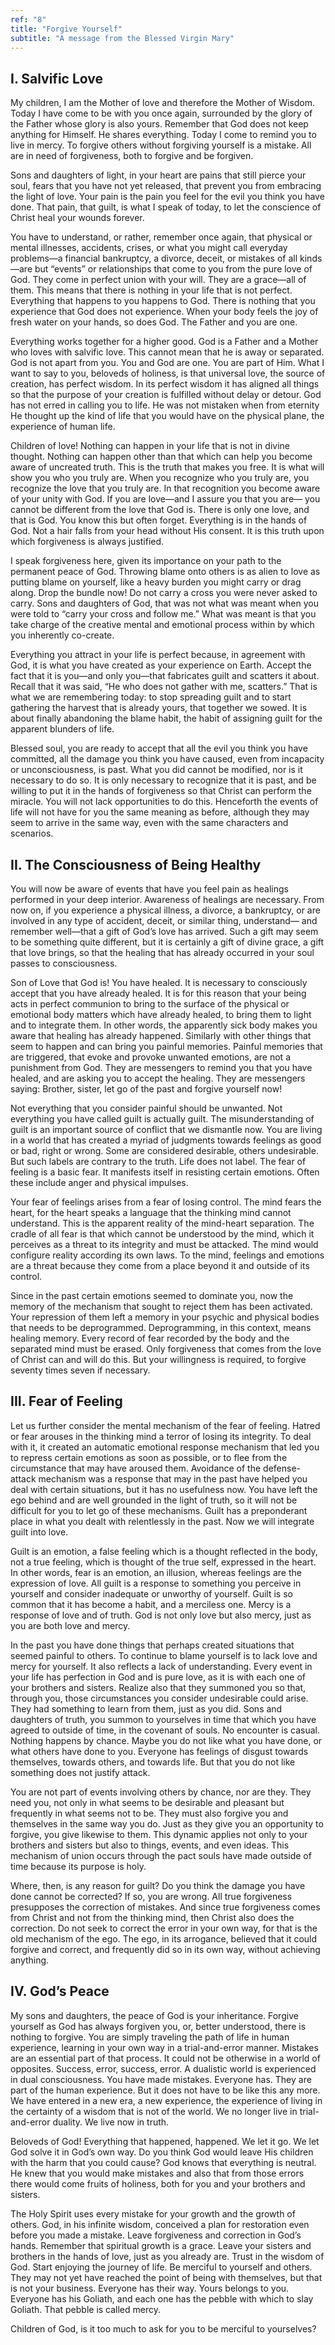 ```yaml
---
ref: "8"
title: "Forgive Yourself"
subtitle: "A message from the Blessed Virgin Mary"
---
```


## I. Salvific Love

My children, I am the Mother of love and therefore the Mother of Wisdom. Today
I have come to be with you once again, surrounded by the glory of the Father
whose glory is also yours. Remember that God does not keep anything for
Himself. He shares everything. Today I come to remind you to live in mercy. To
forgive others without forgiving yourself is a mistake. All are in need of
forgiveness, both to forgive and be forgiven.

Sons and daughters of light, in your heart are pains that still pierce your
soul, fears that you have not yet released, that prevent you from embracing the
light of love. Your pain is the pain you feel for the evil you think you have
done. That pain, that guilt, is what I speak of today, to let the conscience of
Christ heal your wounds forever.

You have to understand, or rather, remember once again, that physical or mental
illnesses, accidents, crises, or what you might call everyday problems—a
financial bankruptcy, a divorce, deceit, or mistakes of all kinds—are but
“events” or relationships that come to you from the pure love of God. They come
in perfect union with your will. They are a grace—all of them. This means that
there is nothing in your life that is not perfect. Everything that happens to
you happens to God. There is nothing that you experience that God does not
experience. When your body feels the joy of fresh water on your hands, so does
God. The Father and you are one.

Everything works together for a higher good. God is a Father and a Mother who
loves with salvific love. This cannot mean that he is away or separated. God is
not apart from you. You and God are one. You are part of Him. What I want to
say to you, beloveds of holiness, is that universal love, the source of
creation, has perfect wisdom. In its perfect wisdom it has aligned all things
so that the purpose of your creation is fulfilled without delay or detour. God
has not erred in calling you to life. He was not mistaken when from eternity He
thought up the kind of life that you would have on the physical plane, the
experience of human life.

Children of love! Nothing can happen in your life that is not in divine
thought. Nothing can happen other than that which can help you become aware of
uncreated truth. This is the truth that makes you free. It is what will show
you who you truly are. When you recognize who you truly are, you recognize the
love that you truly are. In that recognition you become aware of your unity
with God. If you are love—and I assure you that you are— you cannot be
different from the love that God is. There is only one love, and that is God.
You know this but often forget. Everything is in the hands of God. Not a hair
falls from your head without His consent. It is this truth upon which
forgiveness is always justified.

I speak forgiveness here, given its importance on your path to the permanent
peace of God. Throwing blame onto others is as alien to love as putting blame
on yourself, like a heavy burden you might carry or drag along. Drop the bundle
now! Do not carry a cross you were never asked to carry. Sons and daughters
of God, that was not what was meant when you were told to “carry your cross and
follow me.” What was meant is that you take charge of the creative mental and
emotional process within by which you inherently co-create.

Everything you attract in your life is perfect because, in agreement with
God, it is what you have created as your experience on Earth. Accept the fact
that it is you—and only you—that fabricates guilt and scatters it about.
Recall that it was said, “He who does not gather with me, scatters.” That is
what we are remembering today: to stop spreading guilt and to start gathering
the harvest that is already yours, that together we sowed. It is about finally
abandoning the blame habit, the habit of assigning guilt for the apparent
blunders of life.

Blessed soul, you are ready to accept that all the evil you think you have
committed, all the damage you think you have caused, even from incapacity or
unconsciousness, is past. What you did cannot be modified, nor is it necessary
to do so. It is only necessary to recognize that it is past, and be willing
to put it in the hands of forgiveness so that Christ can perform the miracle.
You will not lack opportunities to do this. Henceforth the events of life will
not have for you the same meaning as before, although they may seem to arrive
in the same way, even with the same characters and scenarios.

## II. The Consciousness of Being Healthy

You will now be aware of events that have you feel pain as healings performed
in your deep interior. Awareness of healings are necessary. From now on, if you
experience a physical illness, a divorce, a bankruptcy, or are involved in
any type of accident, deceit, or similar thing, understand— and remember
well—that a gift of God’s love has arrived. Such a gift may seem to be
something quite different, but it is certainly a gift of divine grace, a gift
that love brings, so that the healing that has already occurred in your soul
passes to consciousness.

Son of Love that God is! You have healed. It is necessary to consciously accept
that you have already healed. It is for this reason that your being acts in
perfect communion to bring to the surface of the physical or emotional body
matters which have already healed, to bring them to light and to integrate
them. In other words, the apparently sick body makes you aware that healing has
already happened. Similarly with other things that seem to happen and can bring
you painful memories. Painful memories that are triggered, that evoke and
provoke unwanted emotions, are not a punishment from God. They are messengers
to remind you that you have healed, and are asking you to accept the healing.
They are messengers saying: Brother, sister, let go of the past and forgive
yourself now!

Not everything that you consider painful should be unwanted. Not everything you
have called guilt is actually guilt. The misunderstanding of guilt is an
important source of conflict that we dismantle now. You are living in a world
that has created a myriad of judgments towards feelings as good or bad, right
or wrong. Some are considered desirable, others undesirable. But such labels
are contrary to the truth. Life does not label. The fear of feeling is a basic
fear. It manifests itself in resisting certain emotions. Often these include
anger and physical impulses.

Your fear of feelings arises from a fear of losing control. The mind fears the
heart, for the heart speaks a language that the thinking mind cannot
understand. This is the apparent reality of the mind-heart separation. The
cradle of all fear is that which cannot be understood by the mind, which it
perceives as a threat to its integrity and must be attacked. The mind would
configure reality according its own laws. To the mind, feelings and emotions
are a threat because they come from a place beyond it and outside of its
control.

Since in the past certain emotions seemed to dominate you, now the memory of
the mechanism that sought to reject them has been activated. Your repression of
them left a memory in your psychic and physical bodies that needs to be
deprogrammed. Deprogramming, in this context, means healing memory. Every
record of fear recorded by the body and the separated mind must be erased. Only
forgiveness that comes from the love of Christ can and will do this. But your
willingness is required, to forgive seventy times seven if necessary.

## III. Fear of Feeling

Let us further consider the mental mechanism of the fear of feeling. Hatred or
fear arouses in the thinking mind a terror of losing its integrity. To deal
with it, it created an automatic emotional response mechanism that led you to
repress certain emotions as soon as possible, or to flee from the circumstance
that may have aroused them. Avoidance of the defense-attack mechanism was a
response that may in the past have helped you deal with certain situations, but
it has no usefulness now. You have left the ego behind and are well grounded in
the light of truth, so it will not be difficult for you to let go of these
mechanisms. Guilt has a preponderant place in what you dealt with
relentlessly in the past. Now we will integrate guilt into love.

Guilt is an emotion, a false feeling which is a thought reflected in the body,
not a true feeling, which is thought of the true self, expressed in the heart.
In other words, fear is an emotion, an illusion, whereas feelings are the
expression of love. All guilt is a response to something you perceive in
yourself and consider inadequate or unworthy of yourself. Guilt is so common
that it has become a habit, and a merciless one. Mercy is a response of love
and of truth. God is not only love but also mercy, just as you are both love
and mercy.

In the past you have done things that perhaps created situations that seemed
painful to others. To continue to blame yourself is to lack love and mercy
for yourself. It also reflects a lack of understanding. Every event in your
life has perfection in God and is pure love, as it is with each one of your
brothers and sisters. Realize also that they summoned you so that, through you,
those circumstances you consider undesirable could arise. They had something to
learn from them, just as you did. Sons and daughters of truth, you summon to
yourselves in time that which you have agreed to outside of time, in the
covenant of souls. No encounter is casual. Nothing happens by chance. Maybe you
do not like what you have done, or what others have done to you. Everyone has
feelings of disgust towards themselves, towards others, and towards life. But
that you do not like something does not justify attack.

You are not part of events involving others by chance, nor are they. They need
you, not only in what seems to be desirable and pleasant but frequently in what
seems not to be. They must also forgive you and themselves in the same way you
do. Just as they give you an opportunity to forgive, you give likewise to them.
This dynamic applies not only to your brothers and sisters but also to things,
events, and even ideas. This mechanism of union occurs through the pact souls
have made outside of time because its purpose is holy.

Where, then, is any reason for guilt? Do you think the damage you have done
cannot be corrected? If so, you are wrong. All true forgiveness presupposes the
correction of mistakes. And since true forgiveness comes from Christ and not
from the thinking mind, then Christ also does the correction. Do not seek to
correct the error in your own way, for that is the old mechanism of the ego.
The ego, in its arrogance, believed that it could forgive and correct, and
frequently did so in its own way, without achieving anything.

## IV. God’s Peace

My sons and daughters, the peace of God is your inheritance. Forgive yourself
as God has always forgiven you, or, better understood, there is nothing to
forgive.  You are simply traveling the path of life in human experience,
learning in your own way in a trial-and-error manner. Mistakes are an essential
part of that process. It could not be otherwise in a world of opposites.
Success, error, success, error. A dualistic world is experienced in dual
consciousness. You have made mistakes. Everyone has. They are part of the human
experience. But it does not have to be like this any more. We have entered in a
new era, a new experience, the experience of living in the certainty of a
wisdom that is not of the world. We no longer live in trial-and-error duality.
We live now in truth.

Beloveds of God! Everything that happened, happened. We let it go. We let God
solve it in God’s own way. Do you think God would leave His children with the
harm that you could cause? God knows that everything is neutral. He knew that
you would make mistakes and also that from those errors there would come fruits
of holiness, both for you and your brothers and sisters.

The Holy Spirit uses every mistake for your growth and the growth of others.
God, in his infinite wisdom, conceived a plan for restoration even before you
made a mistake. Leave forgiveness and correction in God’s hands. Remember
that spiritual growth is a grace. Leave your sisters and brothers in the hands
of love, just as you already are. Trust in the wisdom of God. Start enjoying
the journey of life. Be merciful to yourself and others. They may not yet have
reached the point of being with themselves, but that is not your business.
Everyone has their way. Yours belongs to you. Everyone has his Goliath, and
each one has the pebble with which to slay Goliath. That pebble is called
mercy.

Children of God, is it too much to ask for you to be merciful to yourselves?

